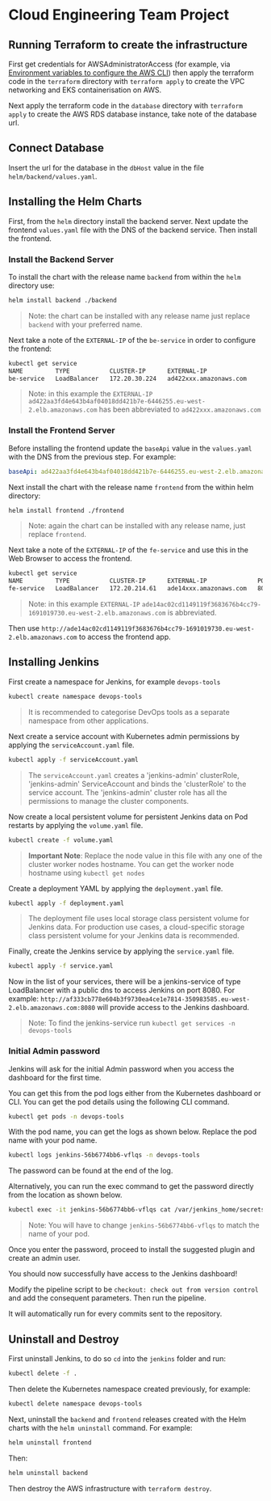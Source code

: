# Cloud Engineering Team Project

## Running Terraform to create the infrastructure

First get credentials for AWSAdministratorAccess (for example, via [Environment variables to configure the AWS CLI](https://docs.aws.amazon.com/cli/latest/userguide/cli-configure-envvars.html?icmpid=docs_sso_user_portal)) then apply the terraform code in the `terraform` directory with `terraform apply` to create the VPC networking and EKS containerisation on AWS.

Next apply the terraform code in the `database` directory with `terraform apply` to create the AWS RDS database instance, take note of the database url.

## Connect Database

Insert the url for the database in the `dbHost` value in the file `helm/backend/values.yaml`.

## Installing the Helm Charts

First, from the `helm` directory install the backend server. Next update the frontend `values.yaml` file with the DNS of the backend service. Then install the frontend.

### Install the Backend Server

To install the chart with the release name `backend` from within the `helm` directory use:

```bash
helm install backend ./backend
```

> Note: the chart can be installed with any release name just replace `backend` with your preferred name.

Next take a note of the `EXTERNAL-IP` of the `be-service` in order to configure the frontend:

```bash
kubectl get service
NAME         TYPE           CLUSTER-IP      EXTERNAL-IP                 PORT(S)        AGE
be-service   LoadBalancer   172.20.30.224   ad422xxx.amazonaws.com      80:30125/TCP   70m
```

> Note: in this example the `EXTERNAL-IP` `ad422aa3fd4e643b4af04018dd421b7e-6446255.eu-west-2.elb.amazonaws.com` has been abbreviated to `ad422xxx.amazonaws.com`

### Install the Frontend Server

Before installing the frontend update the `baseApi` value in the `values.yaml` with the DNS from the previous step. For example:

```yaml
baseApi: ad422aa3fd4e643b4af04018dd421b7e-6446255.eu-west-2.elb.amazonaws.com
```

Next install the chart with the release name `frontend` from the within helm directory:

```bash
helm install frontend ./frontend
```

> Note: again the chart can be installed with any release name, just replace `frontend`.

Next take a note of the `EXTERNAL-IP` of the `fe-service` and use this in the Web Browser to access the frontend.

```bash
kubectl get service
NAME         TYPE           CLUSTER-IP      EXTERNAL-IP              PORT(S)        AGE
fe-service   LoadBalancer   172.20.214.61   ade14xxx.amazonaws.com   80:30231/TCP   27m
```

> Note: in this example `EXTERNAL-IP` `ade14ac02cd1149119f3683676b4cc79-1691019730.eu-west-2.elb.amazonaws.com` is abbreviated.

Then use `http://ade14ac02cd1149119f3683676b4cc79-1691019730.eu-west-2.elb.amazonaws.com` to access the frontend app.

## Installing Jenkins

First create a namespace for Jenkins, for example `devops-tools`

```bash
kubectl create namespace devops-tools
```

> It is recommended to categorise DevOps tools as a separate namespace from other applications.

Next create a service account with Kubernetes admin permissions by applying the `serviceAccount.yaml` file.

```bash
kubectl apply -f serviceAccount.yaml
```

> The `serviceAccount.yaml` creates a 'jenkins-admin' clusterRole, 'jenkins-admin' ServiceAccount and binds the 'clusterRole' to the service account. The 'jenkins-admin' cluster role has all the permissions to manage the cluster components.

Now create a local persistent volume for persistent Jenkins data on Pod restarts by applying the `volume.yaml` file.

```bash
kubectl create -f volume.yaml
```

> **Important Note**: Replace the node value in this file with any one of the cluster worker nodes hostname. You can get the worker node hostname using `kubectl get nodes`

Create a deployment YAML by applying the `deployment.yaml` file.

```bash
kubectl apply -f deployment.yaml
```

> The deployment file uses local storage class persistent volume for Jenkins data. For production use cases, a cloud-specific storage class persistent volume for your Jenkins data is recommended.

Finally, create the Jenkins service by applying the `service.yaml` file.

```bash
kubectl apply -f service.yaml
```

Now in the list of your services, there will be a jenkins-service of type LoadBalancer with a public dns to access Jenkins on port 8080. For example: `http://af333cb778e604b3f9730ea4ce1e7814-350983585.eu-west-2.elb.amazonaws.com:8080` will provide access to the Jenkins dashboard.

> Note: To find the jenkins-service run `kubectl get services -n devops-tools`

### Initial Admin password

Jenkins will ask for the initial Admin password when you access the dashboard for the first time.

You can get this from the pod logs either from the Kubernetes dashboard or CLI. You can get the pod details using the following CLI command.

```bash
kubectl get pods -n devops-tools
```

With the pod name, you can get the logs as shown below. Replace the pod name with your pod name.

```bash
kubectl logs jenkins-56b6774bb6-vflqs -n devops-tools
```

The password can be found at the end of the log.

Alternatively, you can run the exec command to get the password directly from the location as shown below.

```bash
kubectl exec -it jenkins-56b6774bb6-vflqs cat /var/jenkins_home/secrets/initialAdminPassword -n devops-tools
```

> Note: You will have to change `jenkins-56b6774bb6-vflqs` to match the name of your pod.

Once you enter the password, proceed to install the suggested plugin and create an admin user.

You should now successfully have access to the Jenkins dashboard!

Modify the pipeline script to be `checkout: check out from version control` and add the consequent parameters. Then run the pipeline.

It will automatically run for every commits sent to the repository.

## Uninstall and Destroy

First uninstall Jenkins, to do so `cd` into the `jenkins` folder and run:

```bash
kubectl delete -f .
```

Then delete the Kubernetes namespace created previously, for example:

```bash
kubectl delete namespace devops-tools
```

Next, uninstall the `backend` and `frontend` releases created with the Helm charts with the `helm uninstall` command. For example:

```bash
helm uninstall frontend
```

Then:

```bash
helm uninstall backend
```

Then destroy the AWS infrastructure with `terraform destroy`.
